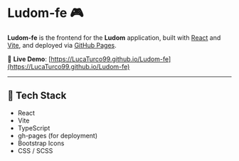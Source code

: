 # Ludom-fe 🎮

**Ludom-fe** is the frontend for the **Ludom** application, built with [React](https://reactjs.org/) and [Vite](https://vitejs.dev/), and deployed via [GitHub Pages](https://pages.github.com/).

🔗 **Live Demo**: [https://LucaTurco99.github.io/Ludom-fe](https://LucaTurco99.github.io/Ludom-fe)

---

## 🚀 Tech Stack

- React
- Vite
- TypeScript
- gh-pages (for deployment)
- Bootstrap Icons
- CSS / SCSS
